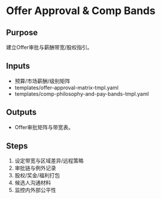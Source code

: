 # Offer Approval & Comp Bands

## Purpose

建立Offer审批与薪酬带宽/股权指引。

## Inputs

- 预算/市场薪酬/级别矩阵
- templates/offer-approval-matrix-tmpl.yaml
- templates/comp-philosophy-and-pay-bands-tmpl.yaml

## Outputs

- Offer审批矩阵与带宽表。

## Steps

1. 设定带宽与区域差异/远程策略
2. 审批链与例外记录
3. 股权/奖金/福利打包
4. 候选人沟通材料
5. 监控内外部公平性
